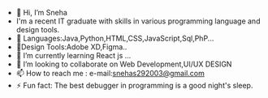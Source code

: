 - 👋 Hi, I’m Sneha
- I'm a recent IT graduate with skills in various programming language and design tools.
- 👀 Languages:Java,Python,HTML,CSS,JavaScript,Sql,PhP...
- 👀Design Tools:Adobe XD,Figma..
- 🌱 I’m currently learning React js ...
- 💞️ I’m looking to collaborate on Web Development,UI/UX DESIGN
- 📫 How to reach me : e-mail:snehas292003@gmail.com
- ⚡ Fun fact: The best debugger in programming is a good night's sleep.

<!---
GitSnehaCode/GitSnehaCode is a ✨ special ✨ repository because its `README.md` (this file) appears on your GitHub profile.
You can click the Preview link to take a look at your changes.
--->
